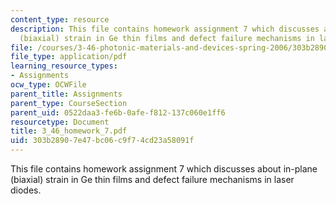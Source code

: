 ```yaml
---
content_type: resource
description: This file contains homework assignment 7 which discusses about in-plane
  (biaxial) strain in Ge thin films and defect failure mechanisms in laser diodes.
file: /courses/3-46-photonic-materials-and-devices-spring-2006/303b28907e47bc06c9f74cd23a58091f_3_46_homework_7.pdf
file_type: application/pdf
learning_resource_types:
- Assignments
ocw_type: OCWFile
parent_title: Assignments
parent_type: CourseSection
parent_uid: 0522daa3-fe6b-0afe-f812-137c060e1ff6
resourcetype: Document
title: 3_46_homework_7.pdf
uid: 303b2890-7e47-bc06-c9f7-4cd23a58091f
---
```

This file contains homework assignment 7 which discusses about in-plane (biaxial) strain in Ge thin films and defect failure mechanisms in laser diodes.

